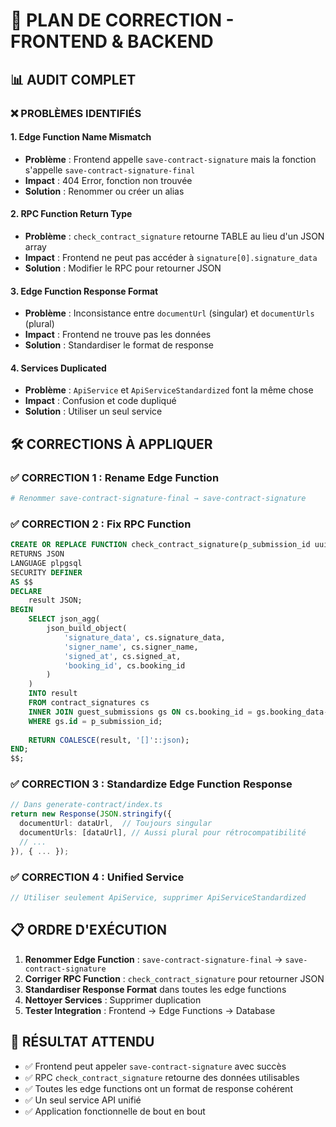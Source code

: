 # 🔧 PLAN DE CORRECTION - FRONTEND & BACKEND

## 📊 AUDIT COMPLET

### ❌ PROBLÈMES IDENTIFIÉS

#### 1. **Edge Function Name Mismatch**
- **Problème** : Frontend appelle `save-contract-signature` mais la fonction s'appelle `save-contract-signature-final`
- **Impact** : 404 Error, fonction non trouvée
- **Solution** : Renommer ou créer un alias

#### 2. **RPC Function Return Type**
- **Problème** : `check_contract_signature` retourne TABLE au lieu d'un JSON array
- **Impact** : Frontend ne peut pas accéder à `signature[0].signature_data`
- **Solution** : Modifier le RPC pour retourner JSON

#### 3. **Edge Function Response Format**
- **Problème** : Inconsistance entre `documentUrl` (singular) et `documentUrls` (plural)
- **Impact** : Frontend ne trouve pas les données
- **Solution** : Standardiser le format de response

#### 4. **Services Duplicated**
- **Problème** : `ApiService` et `ApiServiceStandardized` font la même chose
- **Impact** : Confusion et code dupliqué
- **Solution** : Utiliser un seul service

## 🛠️ CORRECTIONS À APPLIQUER

### ✅ CORRECTION 1 : Rename Edge Function
```bash
# Renommer save-contract-signature-final → save-contract-signature
```

### ✅ CORRECTION 2 : Fix RPC Function
```sql
CREATE OR REPLACE FUNCTION check_contract_signature(p_submission_id uuid)
RETURNS JSON
LANGUAGE plpgsql
SECURITY DEFINER
AS $$
DECLARE
    result JSON;
BEGIN
    SELECT json_agg(
        json_build_object(
            'signature_data', cs.signature_data,
            'signer_name', cs.signer_name,
            'signed_at', cs.signed_at,
            'booking_id', cs.booking_id
        )
    )
    INTO result
    FROM contract_signatures cs
    INNER JOIN guest_submissions gs ON cs.booking_id = gs.booking_data->>'id'::uuid
    WHERE gs.id = p_submission_id;
    
    RETURN COALESCE(result, '[]'::json);
END;
$$;
```

### ✅ CORRECTION 3 : Standardize Edge Function Response
```typescript
// Dans generate-contract/index.ts
return new Response(JSON.stringify({
  documentUrl: dataUrl,  // Toujours singular
  documentUrls: [dataUrl], // Aussi plural pour rétrocompatibilité
  // ...
}), { ... });
```

### ✅ CORRECTION 4 : Unified Service
```typescript
// Utiliser seulement ApiService, supprimer ApiServiceStandardized
```

## 📋 ORDRE D'EXÉCUTION

1. **Renommer Edge Function** : `save-contract-signature-final` → `save-contract-signature`
2. **Corriger RPC Function** : `check_contract_signature` pour retourner JSON
3. **Standardiser Response Format** dans toutes les edge functions
4. **Nettoyer Services** : Supprimer duplication
5. **Tester Integration** : Frontend → Edge Functions → Database

## 🎯 RÉSULTAT ATTENDU

- ✅ Frontend peut appeler `save-contract-signature` avec succès
- ✅ RPC `check_contract_signature` retourne des données utilisables
- ✅ Toutes les edge functions ont un format de response cohérent
- ✅ Un seul service API unifié
- ✅ Application fonctionnelle de bout en bout
